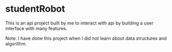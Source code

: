 # studentRobot

This is an api project built by me to interact with api by building a user interface with many features. 

Note: I have done this project when I did not learn about data structures and algorithm.

